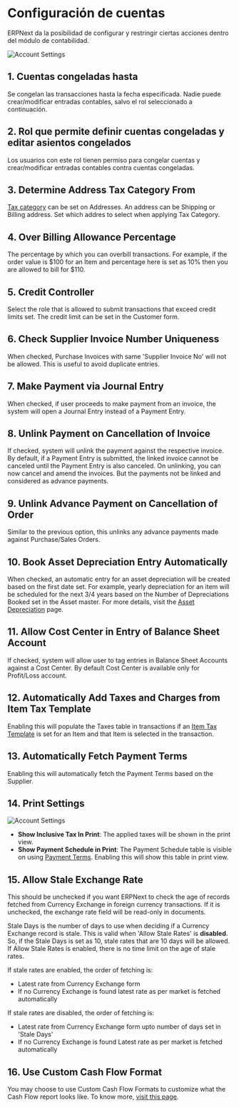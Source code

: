 <!-- add-breadcrumbs -->
# Configuración de cuentas

ERPNext da la posibilidad de configurar y restringir ciertas acciones dentro del módulo de contabilidad.

![Account Settings]({{docs_base_url}}/assets/img/accounts/account-settings.png)

## 1. Cuentas congeladas hasta
Se congelan las transacciones hasta la fecha especificada. Nadie puede crear/modificar entradas contables, salvo el rol seleccionado a continuación.

## 2. Rol que permite definir cuentas congeladas y editar asientos congelados
Los usuarios con este rol tienen permiso para congelar cuentas y crear/modificar entradas contables contra cuentas congeladas.

## 3. Determine Address Tax Category From
[Tax category](/docs/user/manual/en/accounts/tax-category) can be set on Addresses. An address can be Shipping or Billing address. Set which addres to select when applying Tax Category.

## 4. Over Billing Allowance Percentage
The percentage by which you can overbill transactions. For example, if the order value is $100 for an Item and percentage here is set as 10% then you are allowed to bill for $110.

## 5. Credit Controller
Select the role that is allowed to submit transactions that exceed credit limits set. The credit limit can be set in the Customer form.

## 6. Check Supplier Invoice Number Uniqueness
When checked, Purchase Invoices with same 'Supplier Invoice No' will not be allowed. This is useful to avoid duplicate entries. 

## 7. Make Payment via Journal Entry
When checked, if user proceeds to make payment from an invoice, the system will open a Journal Entry instead of a Payment Entry.

## 8. Unlink Payment on Cancellation of Invoice
If checked, system will unlink the payment against the respective invoice. By default, if a Payment Entry is submitted, the linked invoice cannot be canceled until the Payment Entry is also canceled. On unlinking, you can now cancel and amend the invoices. But the payments not be linked and considered as advance payments.

## 9. Unlink Advance Payment on Cancellation of Order
Similar to the previous option, this unlinks any advance payments made against Purchase/Sales Orders. 


## 10. Book Asset Depreciation Entry Automatically
When checked, an automatic entry for an asset depreciation will be created based on the first date set. For example, yearly depreciation for an item will be scheduled for the next 3/4 years based on the Number of Depreciations Booked set in the Asset master. For more details, visit the [Asset Depreciation](/docs/user/manual/en/asset/asset-depreciation) page.

## 11. Allow Cost Center in Entry of Balance Sheet Account
If checked, system will allow user to tag entries in Balance Sheet Accounts against a Cost Center. By default Cost Center is available only for Profit/Loss account.

## 12. Automatically Add Taxes and Charges from Item Tax Template
Enabling this will populate the Taxes table in transactions if an [Item Tax Template](/docs/user/manual/en/accounts/item-tax-template) is set for an Item and that Item is selected in the transaction.

## 13. Automatically Fetch Payment Terms
Enabling this will automatically fetch the Payment Terms based on the Supplier. 

## 14. Print Settings

![Account Settings]({{docs_base_url}}/assets/img/accounts/account-settings-1.png)

* **Show Inclusive Tax In Print**: The applied taxes will be shown in the print view.
* **Show Payment Schedule in Print**: The Payment Schedule table is visible on using [Payment Terms](/docs/user/manual/en/accounts/payment-terms). Enabling this will show this table in print view.

## 15. Allow Stale Exchange Rate
This should be unchecked if you want ERPNext to check the age of records fetched from Currency Exchange in foreign currency transactions. If it is unchecked, the exchange rate field will be read-only in documents.

Stale Days is the number of days to use when deciding if a Currency Exchange record is stale. This is valid when 'Allow Stale Rates' is **disabled**. So, if the Stale Days is set as 10, stale rates that are 10 days will be allowed. If Allow Stale Rates is enabled, there is no time limit on the age of stale rates.

If stale rates are enabled, the order of fetching is:

* Latest rate from Currency Exchange form
* If no Currency Exchange is found latest rate as per market is fetched automatically

If stale rates are disabled, the order of fetching is:

* Latest rate from Currency Exchange form upto number of days set in 'Stale Days'
* If no Currency Exchange is found Latest rate as per market is fetched automatically


## 16. Use Custom Cash Flow Format
You may choose to use Custom Cash Flow Formats to customize what the Cash Flow report looks like. To know more, [visit this page](/docs/user/manual/en/accounts/articles/how-to-customise-cash-flow-report).
